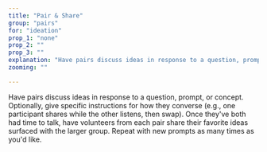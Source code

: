 ```yaml
---
title: "Pair & Share"
group: "pairs"
for: "ideation"
prop_1: "none"
prop_2: ""
prop_3: ""
explanation: "Have pairs discuss ideas in response to a question, prompt, or concept. Optionally, give specific instructions for how they converse (e.g., one participant shares while the other listens, then swap). Once they\'ve both had time to talk, have volunteers from each pair share their favorite ideas surfaced with the larger group. Repeat with new prompts as many times as you\'d like."
zooming: ""

---
```


Have pairs discuss ideas in response to a question, prompt, or concept. Optionally, give specific instructions for how they converse (e.g., one participant shares while the other listens, then swap). Once they've both had time to talk, have volunteers from each pair share their favorite ideas surfaced with the larger group. Repeat with new prompts as many times as you'd like.
